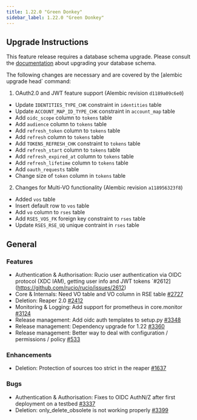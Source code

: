 ```yaml
---
title: 1.22.0 "Green Donkey"
sidebar_label: 1.22.0 "Green Donkey"
---
```


## Upgrade Instructions

This feature release requires a database schema upgrade. Please consult the [documentation](https://rucio.readthedocs.io/en/latest/database.html) about upgrading your database schema.

The following changes are necessary and are covered by the [alembic upgrade head` command:

1. OAuth2.0 and JWT feature support (Alembic revision `d1189a09c6e0`)

  - Update `IDENTITIES_TYPE_CHK` constraint in `identities` table
  - Update `ACCOUNT_MAP_ID_TYPE_CHK` constraint in `account_map` table
  - Add `oidc_scope` column to `tokens` table
  - Add `audience` column to `tokens` table
  - Add `refresh_token` column to `tokens` table
  - Add `refresh` column to `tokens` table
  - Add `TOKENS_REFRESH_CHK` constraint to `tokens` table
  - Add `refresh_start` column to `tokens` table
  - Add `refresh_expired_at` column to `tokens` table
  - Add `refresh_lifetime` column to `tokens` table
  - Add `oauth_requests` table
  - Change size of `token` column in `tokens` table
  
2. Changes for Multi-VO functionality (Alembic revision `a118956323f8`)

  - Added `vos` table
  - Insert default row to `vos` table
  - Add `vo` column to `rses` table
  - Add `RSES_VOS_FK` foreign key constraint to `rses` table
  - Update `RSES_RSE_UQ` unique contraint in `rses` table
 
## General

### Features

- Authentication & Authorisation: Rucio user authentication via OIDC protocol (XDC IAM), getting user info and JWT tokens `#2612](https://github.com/rucio/rucio/issues/2612)
- Core & Internals: Need VO table and VO column in RSE table [#2727](https://github.com/rucio/rucio/issues/2727)
- Deletion: Reaper 2.0 [#2412](https://github.com/rucio/rucio/issues/2412)
- Monitoring & Logging: Add support for prometheus in core.monitor [#3124](https://github.com/rucio/rucio/issues/3124)
- Release management: Add oidc auth templates to setup.py [#3348](https://github.com/rucio/rucio/issues/3348)
- Release management: Dependency upgrade for 1.22 [#3360](https://github.com/rucio/rucio/issues/3360)
- Release management: Better way to deal with configuration / permissions / policy [#533](https://github.com/rucio/rucio/issues/533)

### Enhancements

- Deletion: Protection of sources too strict in the reaper [#1637](https://github.com/rucio/rucio/issues/1637)

### Bugs

- Authentication & Authorisation: Fixes to OIDC AuthN/Z after first deployment on a testbed [#3337](https://github.com/rucio/rucio/issues/3337)
- Deletion: only_delete_obsolete is not working properly [#3399](https://github.com/rucio/rucio/issues/3399)
